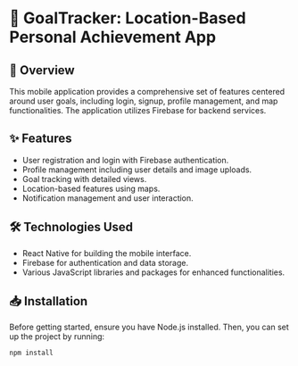 # 🎯 GoalTracker: Location-Based Personal Achievement App 

## 🌟 Overview  
This mobile application provides a comprehensive set of features centered around user goals, including login, signup, profile management, and map functionalities. The application utilizes Firebase for backend services.  

## ✨ Features  
- User registration and login with Firebase authentication.  
- Profile management including user details and image uploads.  
- Goal tracking with detailed views.  
- Location-based features using maps.  
- Notification management and user interaction.  

## 🛠️ Technologies Used  
- React Native for building the mobile interface.  
- Firebase for authentication and data storage.  
- Various JavaScript libraries and packages for enhanced functionalities.  

## 📥 Installation  
Before getting started, ensure you have Node.js installed. Then, you can set up the project by running:  

```bash  
npm install  
